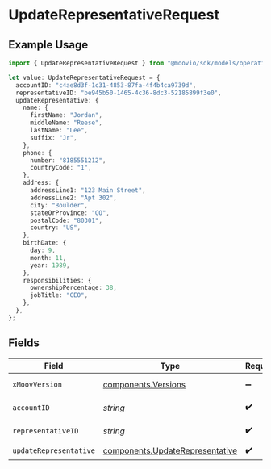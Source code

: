 # UpdateRepresentativeRequest

## Example Usage

```typescript
import { UpdateRepresentativeRequest } from "@moovio/sdk/models/operations";

let value: UpdateRepresentativeRequest = {
  accountID: "c4ae8d3f-1c31-4853-87fa-4f4b4ca9739d",
  representativeID: "be945b50-1465-4c36-8dc3-52185899f3e0",
  updateRepresentative: {
    name: {
      firstName: "Jordan",
      middleName: "Reese",
      lastName: "Lee",
      suffix: "Jr",
    },
    phone: {
      number: "8185551212",
      countryCode: "1",
    },
    address: {
      addressLine1: "123 Main Street",
      addressLine2: "Apt 302",
      city: "Boulder",
      stateOrProvince: "CO",
      postalCode: "80301",
      country: "US",
    },
    birthDate: {
      day: 9,
      month: 11,
      year: 1989,
    },
    responsibilities: {
      ownershipPercentage: 38,
      jobTitle: "CEO",
    },
  },
};
```

## Fields

| Field                                                                              | Type                                                                               | Required                                                                           | Description                                                                        |
| ---------------------------------------------------------------------------------- | ---------------------------------------------------------------------------------- | ---------------------------------------------------------------------------------- | ---------------------------------------------------------------------------------- |
| `xMoovVersion`                                                                     | [components.Versions](../../models/components/versions.md)                         | :heavy_minus_sign:                                                                 | Specify an API version.                                                            |
| `accountID`                                                                        | *string*                                                                           | :heavy_check_mark:                                                                 | ID of the account.                                                                 |
| `representativeID`                                                                 | *string*                                                                           | :heavy_check_mark:                                                                 | ID of the representative.                                                          |
| `updateRepresentative`                                                             | [components.UpdateRepresentative](../../models/components/updaterepresentative.md) | :heavy_check_mark:                                                                 | N/A                                                                                |